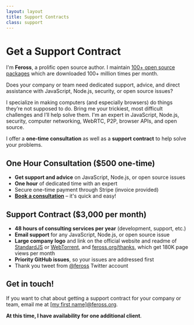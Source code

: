 ```yaml
---
layout: layout
title: Support Contracts
class: support
---
```


# Get a Support Contract

I'm <strong>Feross</strong>, a prolific open source author. I maintain <a href="https://www.npmjs.com/~feross">100+ open source packages</a> which are downloaded 100+ million times per month.

Does your company or team need dedicated support, advice, and direct assistance with JavaScript, Node.js, security, or open source issues?

I specialize in making computers (and especially browsers) do things they’re not supposed to do. Bring me your trickiest, most difficult challenges and I’ll help solve them. I'm an expert in JavaScript, Node.js, security, computer networking, WebRTC, P2P, browser APIs, and open source.

I offer a **one-time consultation** as well as a **support contract** to help solve your problems.

## One Hour Consultation ($500 one-time)

- **Get support and advice** on JavaScript, Node.js, or open source issues
- **One hour** of dedicated time with an expert
- Secure one-time payment through Stripe (invoice provided)
- **[Book a consultation](https://feross.org/consult)** – it's quick and easy!

## Support Contract ($3,000 per month)

- **48 hours of consulting services per year** (development, support, etc.)
- **Email support** for any JavaScript, Node.js, or open source issue
- **Large company logo** and link on the official website and readme of [StandardJS](https://standardjs.com) or [WebTorrent](https://webtorrent.io), and [feross.org/thanks](https://feross.org/thanks), which get 180K page views per month
- **Priority GitHub issues**, so your issues are addressed first
- Thank you tweet from [@feross](https://twitter.com/feross) Twitter account

## Get in touch!

If you want to chat about getting a support contract for your company or team, email me at <a href="mailto:">[my first name]@feross.org</a>.

**At this time, I have availability for one additional client**.
